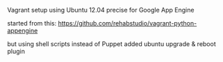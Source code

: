Vagrant setup using Ubuntu 12.04 precise for Google App Engine

started from this:
https://github.com/rehabstudio/vagrant-python-appengine

but using shell scripts instead of Puppet
added ubuntu upgrade & reboot plugin

